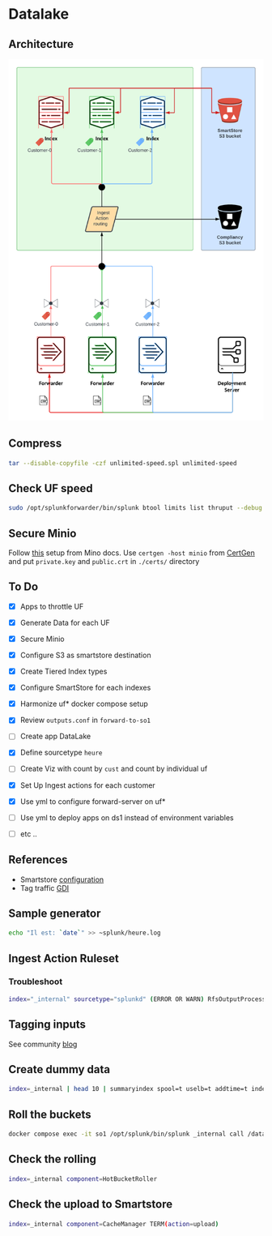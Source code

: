 # Datalake

## Architecture

![Datalake Architecture](assets/datalake.png "Datalake Architecture")

## Compress

```bash
tar --disable-copyfile -czf unlimited-speed.spl unlimited-speed
```

## Check UF speed

```bash
sudo /opt/splunkforwarder/bin/splunk btool limits list thruput --debug
```

## Secure Minio

Follow [this](https://min.io/docs/minio/linux/operations/network-encryption.html) setup from Mino docs.
Use `certgen -host minio` from [CertGen](https://github.com/minio/certgen#install)
and put `private.key` and `public.crt` in `./certs/` directory

## To Do

- [x] Apps to throttle UF
- [x] Generate Data for each UF
- [x] Secure Minio
- [x] Configure S3 as smartstore destination
- [x] Create Tiered Index types
- [x] Configure SmartStore for each indexes
- [x] Harmonize uf* docker compose setup
- [x] Review `outputs.conf` in `forward-to-so1`
- [ ] Create app DataLake
- [x] Define sourcetype `heure`

- [ ] Create Viz with count by `cust` and count by individual uf

- [x] Set Up Ingest actions for each customer
- [x] Use yml to configure forward-server on uf*
- [ ] Use yml to deploy apps on ds1 instead of environment variables
- [ ] etc ..

## References

- Smartstore [configuration](https://blog.arcusdata.io/minio-and-splunk)
- Tag traffic [GDI](https://community.splunk.com/t5/Getting-Data-In/Universal-Forwarder-Tag-or-add-identifier-to-data-to-distinguish/m-p/475448)

## Sample generator

```bash
echo "Il est: `date`" >> ~splunk/heure.log
```

## Ingest Action Ruleset

### Troubleshoot

```bash
index="_internal" sourcetype="splunkd" (ERROR OR WARN) RfsOutputProcessor OR S3Client
```

## Tagging inputs

See community [blog](https://community.splunk.com/t5/Getting-Data-In/Universal-Forwarder-Tag-or-add-identifier-to-data-to-distinguish/m-p/475448)

## Create dummy data

```bash
index=_internal | head 10 | summaryindex spool=t uselb=t addtime=t index="cust0"
```

## Roll the buckets

```bash
docker compose exec -it so1 /opt/splunk/bin/splunk _internal call /data/indexes/cust0/roll-hot-buckets -auth admin:Password$
```

## Check the rolling

```bash
index=_internal component=HotBucketRoller
```

## Check the upload to Smartstore

```bash
index=_internal component=CacheManager TERM(action=upload)
```
